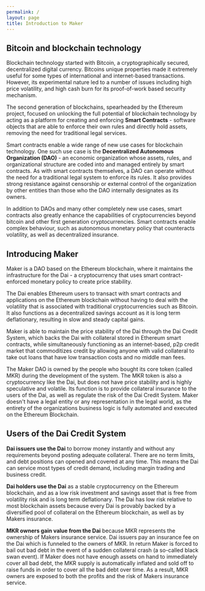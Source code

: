 ```yaml
---
permalink: /
layout: page
title: Introduction to Maker
---
```



## Bitcoin and blockchain technology

Blockchain technology started with Bitcoin, a cryptographically secured, decentralized digital currency. Bitcoins unique properties made it extremely useful for some types of international and internet-based transactions. However, its experimental nature led to a number of issues including high price volatility, and high cash burn for its proof-of-work based security mechanism.

The second generation of blockchains, spearheaded by the Ethereum project, focused on unlocking the full potential of blockchain technology by acting as a platform for creating and enforcing **Smart Contracts** - software objects that are able to enforce their own rules and directly hold assets, removing the need for traditional legal services.

Smart contracts enable a wide range of new use cases for blockchain technology. One such use case is the **Decentralized Autonomous Organization (DAO)** - an economic organization whose assets, rules, and organizational structure are coded into and managed entirely by smart contracts. As with smart contracts themselves, a DAO can operate without the need for a traditional legal system to enforce its rules. It also provides strong resistance against censorship or external control of the organization by other entities than those who the DAO internally designates as its owners.

In addition to DAOs and many other completely new use cases, smart contracts also greatly enhance the capabilities of cryptocurrencies beyond bitcoin and other first generation cryptocurrencies. Smart contracts enable complex behaviour, such as autonomous monetary policy that counteracts volatility, as well as decentralized insurance.

## Introducing Maker

Maker is a DAO based on the Ethereum blockchain, where it maintains the infrastructure for the Dai - a cryptocurrency that uses smart contract-enforced monetary policy to create price stability.

The Dai enables Ethereum users to transact with smart contracts and applications on the Ethereum blockchain without having to deal with the volatility that is associated with traditional cryptocurrencies such as Bitcoin. It also functions as a decentralized savings account as it is long term deflationary, resulting in slow and steady capital gains.

Maker is able to maintain the price stability of the Dai through the Dai Credit System, which backs the Dai with collateral stored in Ethereum smart contracts, while simultaneously functioning as an internet-based, p2p credit market that commoditizes credit by allowing anyone with valid collateral to take out loans that have low transaction costs and no middle man fees.

The Maker DAO is owned by the people who bought its core token (called MKR) during the development of the system. The MKR token is also a cryptocurrency like the Dai, but does not have price stability and is highly speculative and volatile. Its function is to provide collateral insurance to the users of the Dai, as well as regulate the risk of the Dai Credit System. Maker doesn't have a legal entity or any representation in the legal world, as the entirety of the organizations business logic is fully automated and executed on the Ethereum Blockchain.

## Users of the Dai Credit System

**Dai issuers use the Dai** to borrow money instantly and without any requirements beyond posting adequate collateral. There are no term limits, and debt positions can opened and covered at any time. This means the Dai can service most types of credit demand, including margin trading and business credit.

**Dai holders use the Dai** as a stable cryptocurrency on the Ethereum blockchain, and as a low risk investment and savings asset that is free from volatility risk and is long term deflationary. The Dai has low risk relative to most blockchain assets because every Dai is provably backed by a diversified pool of collateral on the Ethereum blockchain, as well as by Makers insurance.

**MKR owners gain value from the Dai** because MKR represents the ownership of Makers insurance service. Dai issuers pay an insurance fee on the Dai which is funneled to the owners of MKR. In return Maker is forced to bail out bad debt in the event of a sudden collateral crash (a so-called black swan event). If Maker does not have enough assets on hand to immediately cover all bad debt, the MKR supply is automatically inflated and sold off to raise funds in order to cover all the bad debt over time. As a result, MKR owners are exposed to both the profits and the risk of Makers insurance service.
